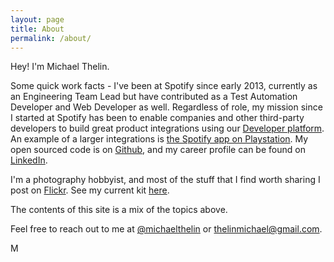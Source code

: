```yaml
---
layout: page
title: About
permalink: /about/
---
```


Hey! I'm Michael Thelin. 

Some quick work facts - I've been at Spotify since early 2013, currently as an Engineering Team Lead but have contributed as a Test Automation Developer and Web Developer as well. Regardless of role, my mission since I started at Spotify has been to enable companies and other third-party developers to build great product integrations using our [Developer platform](https://developer.spotify.com). An example of a larger integrations is [the Spotify app on Playstation](http://www.theverge.com/2015/3/30/8303279/spotify-sony-ps4-ps3-launch). My open sourced code is on [Github](https://github.com/thelinmichael), and my career profile can be found on [LinkedIn](https://se.linkedin.com/in/michaelthelin).

I'm a photography hobbyist, and most of the stuff that I find worth sharing I post on [Flickr](https://www.flickr.com/photos/96687157@N03/). See my current kit [here](/in-my-camera-bag).

The contents of this site is a mix of the topics above.

Feel free to reach out to me at [@michaelthelin](https://twitter.com/michaelthelin) or thelinmichael@gmail.com.

M